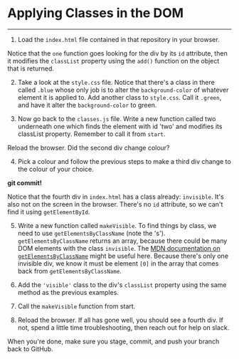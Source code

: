 
# Applying Classes in the DOM

---

1. Load the `index.html` file contained in that repository in your browser. 

Notice that the `one` function goes looking for the div by its `id` attribute, then it modifies the `classList` property using the `add()` function on the object that is returned. 

2. Take a look at the `style.css` file. Notice that there's a class in there called `.blue` whose only job is to alter the `background-color` of whatever element it is applied to. Add another class to `style.css`. Call it `.green`, and have it alter the `background-color` to green.

3. Now go back to the `classes.js` file. Write a new function called two underneath one which finds the element with id 'two' and modifies its classList property. Remember to call it from `start`.

Reload the browser. Did the second div change colour?

4. Pick a colour and follow the previous steps to make a third div change to the colour of your choice.

**git commit!**

Notice that the fourth div in `index.html` has a class already: `invisible`. It's also not on the screen in the browser. There's no `id` attribute, so we can't find it using `getElementById`.

5. Write a new function called `makeVisible`. To find things by class, we need to use `getElementsByClassName` (note the 's'). `getElementsByClassName` returns an array, because there could be many DOM elements with the class `invisible`. The [MDN documentation on `getElementsByClassName`](https://developer.mozilla.org/en-US/docs/Web/API/Document/getElementsByClassName) might be useful here. Because there's only one invisible div, we know it must be element `[0]` in the array that comes back from `getElementsByClassName`.

6. Add the `'visible'` class to the div's `classList` property using the same method as the previous examples.

7. Call the `makeVisible` function from start.

8. Reload the browser. If all has gone well, you should see a fourth div. If not, spend a little time troubleshooting, then reach out for help on slack.

When you're done, make sure you stage, commit, and push your branch back to GitHub.

